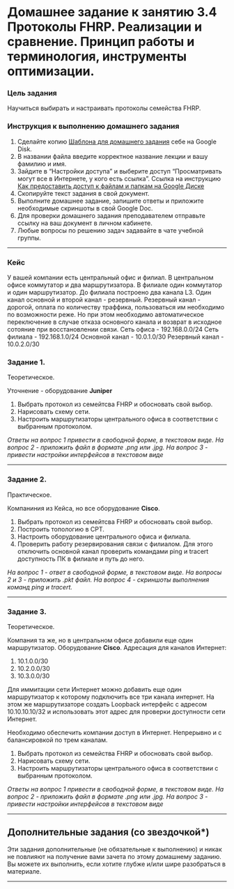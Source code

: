 # Домашнее задание к занятию 3.4 Протоколы FHRP. Реализации и сравнение. Принцип работы и терминология, инструменты оптимизации.

### Цель задания

Научиться выбирать и настраивать протоколы семейства FHRP.


### Инструкция к выполнению домашнего задания

1. Сделайте копию [Шаблона для домашнего задания](https://docs.google.com/document/d/1youKpKm_JrC0UzDyUslIZW2E2bIv5OVlm_TQDvH5Pvs/edit) себе на Google Disk.
2. В названии файла введите корректное название лекции и вашу фамилию и имя.
3. Зайдите в “Настройки доступа” и выберите доступ “Просматривать могут все в Интернете, у кого есть ссылка”.
 Ссылка на инструкцию [Как предоставить доступ к файлам и папкам на Google Диске](https://support.google.com/docs/answer/2494822?hl=ru&co=GENIE.Platform%3DDesktop)
5. Скопируйте текст задания в свой документ.
6. Выполните домашнее задание, запишите ответы и приложите необходимые скриншоты в свой Google Doc.
7. Для проверки домашнего задания преподавателем отправьте ссылку на ваш документ в личном кабинете.
8. Любые вопросы по решению задач задавайте в чате учебной группы.

------

### Кейс

У вашей компании есть центральный офис и филиал. В центральном офисе коммутатор и два маршрутизатора. В филиале один коммутатор и один маршрутизатор.
До филиала построено два канала L3. Один канал основной и второй канал - резервный. 
Резервный канал - дорогой, оплата по количеству траффика, пользоваться им необходимо по возможности реже. 
Но при этом необходимо автоматическое переключение в случае отказа основного канала и возврат в исходное сотояние при восстановлении связи.
Сеть офиса - 192.168.0.0/24
Сеть филиала - 192.168.1.0/24
Основной канал - 10.0.1.0/30
Резервный канал - 10.0.2.0/30

### Задание 1.

Теоретическое.

Уточнение - оборудование __Juniper__

1. Выбрать протокол из семейтсва FHRP и обосновать свой выбор.
2. Нарисовать схему сети.
3. Настроить маршрутизаторы центрального офиса в соответствии с выбранным протоколом.

*Ответы на вопрос 1 привести в свободной форме, в текстовом виде. На вопрос 2 - приложить файл в формате .png или .jpg. На вопрос 3 - привести настройки интерфейсов в текстовом виде*

---

### Задание 2.

Практическое.

Компаниния из Кейса, но все оборудование __Cisco__. 

1. Выбрать протокол из семейтсва FHRP и обосновать свой выбор.
2. Построить топологию в СРТ. 
3. Настроить оборудование центрального офиса и филиала.
4. Проверить работу резервирования связи с филиалом. Для этого отключить основной канал проверить командами ping и tracert доступность ПК в филиале и путь до него.

*На вопрос 1 - ответ в свободной форме, в текстовом виде. На вопросы 2 и 3 - приложить .pkt файл. На вопрос 4 - скриншоты выполнения команд ping и tracert.*

---

### Задание 3.

Теоретическое.

Компания та же, но в центральном офисе добавили еще один маршрутизатор. Оборудование __Cisco__.
Адресация для каналов Интернет:
1. 10.1.0.0/30
2. 10.2.0.0/30
3. 10.3.0.0/30

Для иммитации сети Интернет можно добавить еще один маршрутизатор к которому подключить все три канала интернет. 
На этом же маршрутизаторе создать Loopback интерфейс с адресом 10.10.10.10/32 и использовать этот адрес для проверки доступности сети Интернет.

Необходимо обеспечить компании доступ в Интернет. Непрерывно и с балансировкой по трем каналам.


1. Выбрать протокол из семейства FHRP и обосновать свой выбор.
2. Нарисовать схему сети.
3. Настроить маршрутизаторы центрального офиса в соответствии с выбранным протоколом.

*Ответы на вопрос 1 привести в свободной форме, в текстовом виде. На вопрос 2 - приложить файл в формате .png или .jpg. На вопрос 3 - привести настройки интерфейсов в текстовом виде*

---

## Дополнительные задания (со звездочкой*)

Эти задания дополнительные (не обязательные к выполнению) и никак не повлияют на получение вами зачета по этому домашнему заданию. Вы можете их выполнить, если хотите глубже и/или шире разобраться в материале.

---
